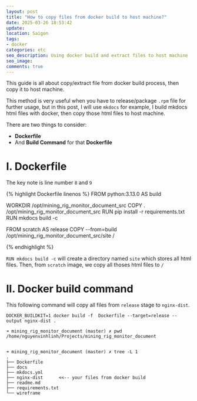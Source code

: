 ```yaml
---
layout: post
title: "How to copy files from docker build to host machine?"
date: 2025-03-26 18:53:42
update:
location: Saigon
tags:
- docker
categories: etc
seo_description: Using docker build and extract files to host machine
seo_image:
comments: true
---
```

This guide is all about copy/extract file from docker build process, then copy it to host machine.

This method is very useful when you have to release/package `.rpm` file for further usage, but in this post,
I will use `mkdocs` for example, I build mkdocs html files with docker, then copy those html files to host
machine.

There are two things to consider:
- **Dockerfile**
- And **Build Command** for that **Dockerfile**

# I. Dockerfile
The key note is line number `8` and `9`

{% highlight Dockerfile linenos %}
FROM python:3.13.0 AS build

WORKDIR /opt/mining_rig_monitor_document_src
COPY . /opt/mining_rig_monitor_document_src
RUN pip install -r requirements.txt
RUN mkdocs build -c

FROM scratch AS release
COPY --from=build /opt/mining_rig_monitor_document_src/site /

{% endhighlight %}

`RUN mkdocs build -c` will create a directory named `site` which stores all html files. Then, from `scratch` image, we copy all thoses  html files to `/`

# II. Docker build command
This following command will copy all files from `release` stage to `nginx-dist`.

```shell
DOCKER_BUILDKIT=1 docker build -f  Dockerfile --target=release --output nginx-dist .
```

```text
➜ mining_rig_monitor_document (master) ✗ pwd
/home/nguyenvinhlinh/Projects/mining_rig_monitor_document


➜ mining_rig_monitor_document (master) ✗ tree -L 1
.
├── Dockerfile
├── docs
├── mkdocs.yml
├── nginx-dist      <<-- your files from docker build
├── readme.md
├── requirements.txt
└── wireframe

```
